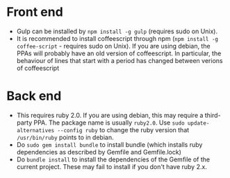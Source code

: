 # Front end
- Gulp can be installed by `npm install -g gulp` (requires sudo on Unix).
- It is recommended to install coffeescript through npm (`npm install -g coffee-script` - requires sudo on Unix). If you are using debian, the PPAs will probably have an old version of coffeescript. In particular, the behaviour of lines that start with a period has changed between verions of coffeescript

# Back end
- This requires ruby 2.0. If you are using debian, this may require a third-party PPA. The package name is usually `ruby2.0`. Use `sudo update-alternatives --config ruby` to change the ruby version that `/usr/bin/ruby` points to in debian.
- Do `sudo gem install bundle` to install bundle (which installs ruby dependencies as described by Gemfile and Gemfile.lock)
- Do `bundle install` to install the dependencies of the Gemfile of the current project. These may fail to install if you don't have ruby 2.x.
